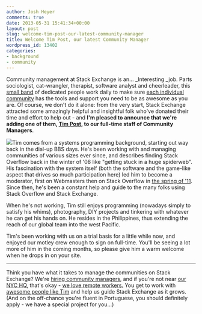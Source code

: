```yaml
---
author: Josh Heyer
comments: true
date: 2013-05-31 15:41:34+00:00
layout: post
slug: welcome-tim-post-our-latest-community-manager
title: Welcome Tim Post, our latest Community Manager
wordpress_id: 13402
categories:
- background
- community
---
```


Community management at Stack Exchange is an... _Interesting _job. Parts sociologist, cat-wrangler, therapist, software analyst and cheerleader, this [small band](http://meta.stackoverflow.com/questions/99338/who-are-the-community-managers-and-what-do-they-do/99341#99341) of dedicated people work daily to make sure [each individual community](http://stackexchange.com/sites) has the tools and support you need to be as awesome as you are. Of course, we don't do it alone: from the very start, Stack Exchange attracted some amazingly helpful and insightful folk who've donated their time and effort to help out - and **I'm pleased to announce that we're adding one of them, [Tim Post](http://stackoverflow.com/users/50049/tim-post), to our full-time staff of Community Managers**.

![](http://i.stack.imgur.com/lh8Cp.png)Tim comes from a systems programming background, starting out way back in the dial-up BBS days. He's been working with and managing communities of various sizes ever since, and describes finding Stack Overflow back in the winter of '08 like "getting stuck in a huge spiderweb". His fascination with the system itself (both the software and the game-like aspect that drives so much participation here) led him to become a moderator, first on Webmasters then on Stack Overflow in [the spring of '11](http://stackoverflow.com/election/1). Since then, he's been a constant help and guide to the many folks using Stack Overflow and Stack Exchange.

When he's not working, Tim still enjoys programming (nowadays simply to satisfy his whims), photography, DIY projects and tinkering with whatever he can get his hands on. He resides in the Philippines, thus extending the reach of our global team into the west Pacific. 

Tim's been working with us on a trial basis for a little while now, and enjoyed our motley crew enough to sign on full-time. You'll be seeing a lot more of him in the coming months, so please give him a warm welcome when he drops in on your site.



* * *



Think you have what it takes to manage the communities on Stack Exchange? We're [hiring community managers](http://stackexchange.com/about/hiring/community-manager-telecommute), and if you're not near [our NYC HQ](http://stackexchange.com/about/hiring/community-manager-new-york), that's okay - [we love remote workers.](http://blog.stackoverflow.com/2013/02/why-we-still-believe-in-working-remotely/) You get to work with [awesome people like Tim](http://careers.stackoverflow.com/company/stack-exchange) and help us guide Stack Exchange as it grows. (And on the off-chance you're fluent in Portuguese, you should definitely apply - we have a special project for you...)
